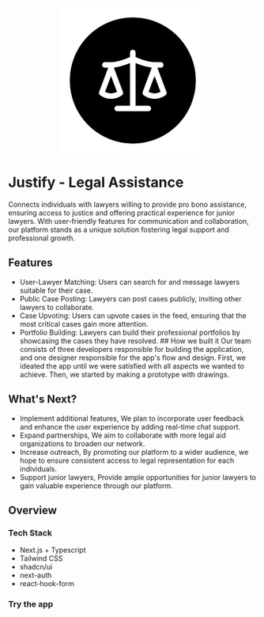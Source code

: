  <p align="center"><img src="./public/justify-logo.png" align="center" alt="" width="300" /></p>

# Justify - Legal Assistance

Connects individuals with lawyers willing to provide pro bono assistance, ensuring access to justice and offering practical experience for junior lawyers. With user-friendly features for communication and collaboration, our platform stands as a unique solution fostering legal support and professional growth.

## Features

- User-Lawyer Matching: Users can search for and message lawyers suitable for their case.
- Public Case Posting: Lawyers can post cases publicly, inviting other lawyers to collaborate.
- Case Upvoting: Users can upvote cases in the feed, ensuring that the most critical cases gain more attention.
- Portfolio Building: Lawyers can build their professional portfolios by showcasing the cases they have resolved. ## How we built it Our team consists of three developers responsible for building the application, and one designer responsible for the app's flow and design. First, we ideated the app until we were satisfied with all aspects we wanted to achieve. Then, we started by making a prototype with drawings.

## What's Next?

- Implement additional features, We plan to incorporate user feedback and enhance the user experience by adding real-time chat support.
- Expand partnerships, We aim to collaborate with more legal aid organizations to broaden our network.
- Increase outreach, By promoting our platform to a wider audience, we hope to ensure consistent access to legal representation for each individuals.
- Support junior lawyers, Provide ample opportunities for junior lawyers to gain valuable experience through our platform.

## Overview

### Tech Stack

- Next.js + Typescript
- Tailwind CSS
- shadcn/ui
- next-auth
- react-hook-form

### Try the app
